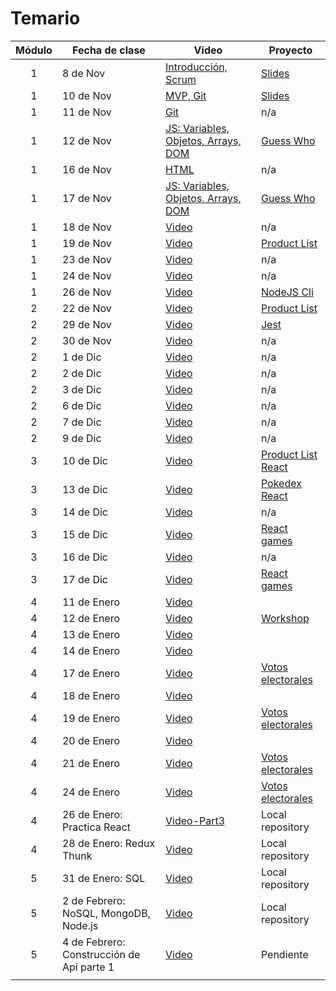 # Temario

| Módulo | Fecha de clase                            | Video                                                                                                                  | Proyecto                                                  |
| :----: | ----------------------------------------- | ---------------------------------------------------------------------------------------------------------------------- | --------------------------------------------------------- |
|   1    | 8 de Nov                                  | [Introducción, Scrum](https://drive.google.com/file/d/17TyrV_fmIlXjleq2TPe92oL486xLkz-g/view?usp=sharing)              | [Slides](resources/slides/Scrum.pdf)                      |
|   1    | 10 de Nov                                 | [MVP, Git](https://makeitreal.s3.amazonaws.com/videos/83861016190/2021-11-11/7Dr544Lzc.mp4)                            | [Slides](resources/slides/Git.pdf)                        |
|   1    | 11 de Nov                                 | [Git](https://makeitreal.s3.amazonaws.com/videos/83861016190/2021-11-12/ggvzGJWmW.mp4)                                 | n/a                                                       |
|   1    | 12 de Nov                                 | [JS: Variables, Objetos, Arrays, DOM](https://makeitreal.s3.amazonaws.com/videos/83861016190/2021-11-13/0yatHvseF.mp4) | [Guess Who](projects/guess-who)                           |
|   1    | 16 de Nov                                 | [HTML](https://makeitreal.s3.amazonaws.com/videos/83861016190/2021-11-17/Cj3RKDxEN.mp4)                                | n/a                                                       |
|   1    | 17 de Nov                                 | [JS: Variables, Objetos, Arrays, DOM](https://makeitreal.s3.amazonaws.com/videos/83861016190/2021-11-18/O9KMWUC3I.mp4) | [Guess Who](projects/guess-who)                           |
|   1    | 18 de Nov                                 | [Video](https://makeitreal.s3.amazonaws.com/videos/83861016190/2021-11-19/s85r8EZwG.mp4)                               | n/a                                                       |
|   1    | 19 de Nov                                 | [Video](https://makeitreal.s3.amazonaws.com/videos/83861016190/2021-11-20/QdgSzsvCo.mp4)                               | [Product List](projects/product-list)                     |
|   1    | 23 de Nov                                 | [Video](https://makeitreal.s3.amazonaws.com/videos/83861016190/2021-11-24/NRAWunMKa.mp4)                               | n/a                                                       |
|   1    | 24 de Nov                                 | [Video](https://makeitreal.s3.amazonaws.com/videos/83861016190/2021-11-25/WlYjOJWbi.mp4)                               | n/a                                                       |
|   1    | 26 de Nov                                 | [Video](https://makeitreal.s3.amazonaws.com/videos/83861016190/2021-11-27/Cb6jMNLs2.mp4)                               | [NodeJS Cli](projects/nodejs-cli)                         |
|   2    | 22 de Nov                                 | [Video](https://makeitreal.s3.amazonaws.com/videos/83861016190/2021-11-23/hJIdjBvjB.mp4)                               | [Product List](projects/product-list)                     |
|   2    | 29 de Nov                                 | [Video](https://makeitreal.s3.amazonaws.com/videos/83861016190/2021-11-30/6nmNm6hTM.mp4)                               | [Jest](projects/nodejs-cli/src/__tests__)                 |
|   2    | 30 de Nov                                 | [Video](https://makeitreal.s3.amazonaws.com/videos/83861016190/2021-12-01/0eBu_NpLy.mp4)                               | n/a                                                       |
|   2    | 1 de Dic                                  | [Video](https://makeitreal.s3.amazonaws.com/videos/83861016190/2021-12-02/uh4YKsjka.mp4)                               | n/a                                                       |
|   2    | 2 de Dic                                  | [Video](https://makeitreal.s3.amazonaws.com/videos/83861016190/2021-12-03/HgxmMj9iR.mp4)                               | n/a                                                       |
|   2    | 3 de Dic                                  | [Video](https://makeitreal.s3.amazonaws.com/videos/83861016190/2021-12-04/KvZVGLQXf.mp4)                               | n/a                                                       |
|   2    | 6 de Dic                                  | [Video](https://makeitreal.s3.amazonaws.com/videos/83861016190/2021-12-07/EW2ZuHNUh.mp4)                               | n/a                                                       |
|   2    | 7 de Dic                                  | [Video](https://makeitreal.s3.amazonaws.com/videos/83861016190/2021-12-08/WYqVQFrCv.mp4)                               | n/a                                                       |
|   2    | 9 de Dic                                  | [Video](https://makeitreal.s3.amazonaws.com/videos/83861016190/2021-12-10/eZXRTOkR7.mp4)                               | n/a                                                       |
|   3    | 10 de Dic                                 | [Video](https://makeitreal.s3.amazonaws.com/videos/83861016190/2021-12-11/zReHAO2pr.mp4)                               | [Product List React](projects/products-list-react)        |
|   3    | 13 de Dic                                 | [Video](https://makeitreal.s3.amazonaws.com/videos/83861016190/2021-12-14/1tjz9YP-l.mp4)                               | [Pokedex React](projects/pokedex)                         |
|   3    | 14 de Dic                                 | [Video](https://makeitreal.s3.amazonaws.com/videos/83861016190/2021-12-15/s7GkYD3Yf.mp4)                               | n/a                                                       |
|   3    | 15 de Dic                                 | [Video](https://makeitreal.s3.amazonaws.com/videos/83861016190/2021-12-16/QtSIK_3jb.mp4)                               | [React games](projects/games)                             |
|   3    | 16 de Dic                                 | [Video](https://makeitreal.s3.amazonaws.com/videos/83861016190/2021-12-17/Vaq5__yBO.mp4)                               | n/a                                                       |
|   3    | 17 de Dic                                 | [Video](https://makeitreal.s3.amazonaws.com/videos/83861016190/2021-12-18/u97t-7CO5.mp4)                               | [React games](projects/games)                             |
|   4    | 11 de Enero                               | [Video](https://makeitreal.s3.amazonaws.com/videos/83861016190/2022-01-12/XD4B3cKFy.mp4)                               |                                                           |
|   4    | 12 de Enero                               | [Video](https://makeitreal.s3.amazonaws.com/videos/83861016190/2022-01-13/h5woglck6.mp4)                               | [Workshop](https://github.com/Dsantiagomj/workshop-react) |
|   4    | 13 de Enero                               | [Video](https://makeitreal.s3.amazonaws.com/videos/83861016190/2022-01-14/nNKbzY7bf.mp4)                               |                                                           |
|   4    | 14 de Enero                               | [Video](https://makeitreal.s3.amazonaws.com/videos/83861016190/2022-01-15/0yITlX6oH.mp4)                               |                                                           |
|   4    | 17 de Enero                               | [Video](https://makeitreal.s3.amazonaws.com/videos/83861016190/2022-01-18/ntIK2w8xW.mp4)                               | [Votos electorales](projects/resultados-electorales)      |
|   4    | 18 de Enero                               | [Video](https://makeitreal.s3.amazonaws.com/videos/83861016190/2022-01-19/lva6XrBrE.mp4)                               |                                                           |
|   4    | 19 de Enero                               | [Video](https://makeitreal.s3.amazonaws.com/videos/83861016190/2022-01-20/TOBQTZWGt.mp4)                               | [Votos electorales](projects/resultados-electorales)      |
|   4    | 20 de Enero                               | [Video](https://makeitreal.s3.amazonaws.com/videos/83861016190/2022-01-21/3oUi25jha.mp4)                               |                                                           |
|   4    | 21 de Enero                               | [Video](https://makeitreal.s3.amazonaws.com/videos/83861016190/2022-01-22/55KAhAFcq.mp4)                               | [Votos electorales](projects/resultados-electorales)      |
|   4    | 24 de Enero                               | [Video](https://makeitreal.s3.amazonaws.com/videos/83861016190/2022-01-25/OiZgaZV5W.mp4)                               | [Votos electorales](projects/resultados-electorales)      |
|   4    | 26 de Enero: Practica React               | [Video-Part3](https://makeitreal.s3.amazonaws.com/videos/83064569493/2022-01-27/ad_1JdzJW.mp4)                         | Local repository                                          |
|   4    | 28 de Enero: Redux Thunk                  | [Video](https://makeitreal.s3.amazonaws.com/videos/83064569493/2022-01-29/FnZRX7nC0.mp4)                               | Local repository                                          |
|   5    | 31 de Enero: SQL                          | [Video](https://makeitreal.s3.amazonaws.com/videos/83064569493/2022-02-01/eo1bETdcn.mp4)                               | Local repository                                          |
|   5    | 2 de Febrero: NoSQL, MongoDB, Node.js     | [Video](https://makeitreal.s3.amazonaws.com/videos/83064569493/2022-02-03/pkWsWiYQx.mp4)                               | Local repository                                          |
|   5    | 4 de Febrero: Construcción de Api parte 1 | [Video]()                                                                                                              | Pendiente                                                 |
|  |
